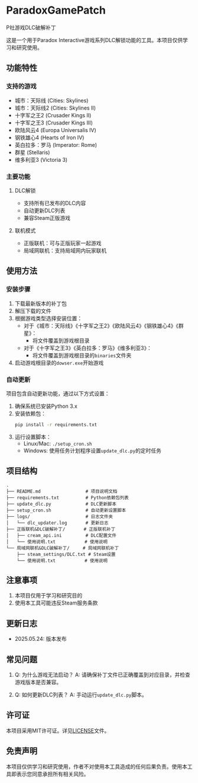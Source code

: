 # ParadoxGamePatch
P社游戏DLC破解补丁

这是一个用于Paradox Interactive游戏系列DLC解锁功能的工具。本项目仅供学习和研究使用。

## 功能特性

### 支持的游戏
- 城市：天际线 (Cities: Skylines)
- 城市：天际线2 (Cities: Skylines II)
- 十字军之王2 (Crusader Kings II)
- 十字军之王3 (Crusader Kings III)
- 欧陆风云4 (Europa Universalis IV)
- 钢铁雄心4 (Hearts of Iron IV)
- 英白拉多：罗马 (Imperator: Rome)
- 群星 (Stellaris)
- 维多利亚3 (Victoria 3)

### 主要功能
1. DLC解锁
   - 支持所有已发布的DLC内容
   - 自动更新DLC列表
   - 兼容Steam正版游戏

2. 联机模式
   - 正版联机：可与正版玩家一起游戏
   - 局域网联机：支持局域网内玩家联机

## 使用方法

### 安装步骤
1. 下载最新版本的补丁包
2. 解压下载的文件
3. 根据游戏类型选择安装位置：
   - 对于《城市：天际线》《十字军之王2》《欧陆风云4》《钢铁雄心4》《群星》：
     - 将文件覆盖到游戏根目录
   - 对于《十字军之王3》《英白拉多：罗马》《维多利亚3》：
     - 将文件覆盖到游戏根目录的`binaries`文件夹
4. 启动游戏根目录的`dowser.exe`开始游戏

### 自动更新
项目包含自动更新功能，通过以下方式设置：
1. 确保系统已安装Python 3.x
2. 安装依赖包：
   ```bash
   pip install -r requirements.txt
   ```
3. 运行设置脚本：
   - Linux/Mac: `./setup_cron.sh`
   - Windows: 使用任务计划程序设置`update_dlc.py`的定时任务

## 项目结构
```
.
├── README.md                 # 项目说明文档
├── requirements.txt          # Python依赖包列表
├── update_dlc.py             # DLC更新脚本
├── setup_cron.sh             # 自动更新设置脚本
├── logs/                     # 日志文件夹
│   └── dlc_updater.log       # 更新日志
├── 正版联机&DLC破解补丁/       # 正版联机补丁
│   ├── cream_api.ini         # DLC配置文件
│   └── 使用说明.txt           # 使用说明
└── 局域网联机&DLC破解补丁/     # 局域网联机补丁
    ├── steam_settings/DLC.txt # Steam设置
    └── 使用说明.txt           # 使用说明
```

## 注意事项
1. 本项目仅用于学习和研究目的
2. 使用本工具可能违反Steam服务条款

## 更新日志
- 2025.05.24: 版本发布

## 常见问题
1. Q: 为什么游戏无法启动？
   A: 请确保补丁文件已正确覆盖到对应目录，并检查游戏版本是否兼容。

2. Q: 如何更新DLC列表？
   A: 手动运行`update_dlc.py`脚本。

## 许可证
本项目采用MIT许可证。详见[LICENSE](LICENSE)文件。

## 免责声明
本项目仅供学习和研究使用，作者不对使用本工具造成的任何后果负责。使用本工具即表示您同意承担所有相关风险。 
